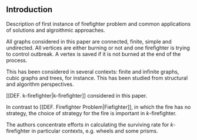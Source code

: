 ## Introduction

Description of first instance of firefighter problem and common applications of solutions and algroithmic approaches.

All graphs considered in this paper are connected, finite, simple and undirected. All vertices are either burning or not and one firefighter is trying to control outbreak. A vertex is saved if it is not burned at the end of the process. 

This has been considered in several contexts: finite and infinite graphs, cubic graphs and trees, for instance. This has been studied from structural and algorithm perspectives.

[[DEF. k-firefighter|k-firefighter]] considered in this paper.

In contrast to [[DEF. Firefighter Problem|Fiefighter]], in which the fire has no strategy, the choice of strategy for the fire is important in $k$-firefighter. 

The authors concentrate efforts in calculating the surviving rate for $k$-firefighter in particular contexts, e.g. wheels and some prisms.